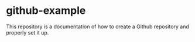 # github-example
This repository is a documentation of how to create a Github repository and properly set it up.
